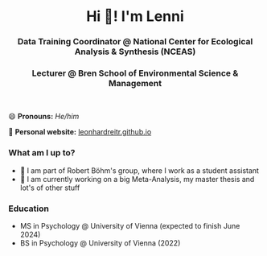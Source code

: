 <h1 align="center">Hi 👋! I'm Lenni </h1>

<h3 align="center">Data Training Coordinator @ National Center for Ecological Analysis & Synthesis (NCEAS)</h3>
<h3 align="center">Lecturer @ Bren School of Environmental Science & Management</h3>

<br>

😄 **Pronouns:** *He/him* 

📝 **Personal website:** [leonhardreitr.github.io](https://leonhardreitr.github.io)

### What am I up to? 

- 🌱 I am part of Robert Böhm's group, where I work as a student assistant                     
- 🔭 I am currently working on a big Meta-Analysis, my master thesis and lot's of other stuff  

### Education

- MS in Psychology @ University of Vienna (expected to finish June 2024)
- BS in Psychology @ University of Vienna (2022)


<!--
**leonhardreitr/leonhardreitr** is a ✨ _special_ ✨ repository because its `README.md` (this file) appears on your GitHub profile.

Here are some ideas to get you started:

- 🔭 I’m currently working on ...
- 🌱 I’m currently learning ...
- 👯 I’m looking to collaborate on ...
- 🤔 I’m looking for help with ...
- 💬 Ask me about ...
- 📫 How to reach me: ...
- 😄 Pronouns: ...
- ⚡ Fun fact: ...
-->
